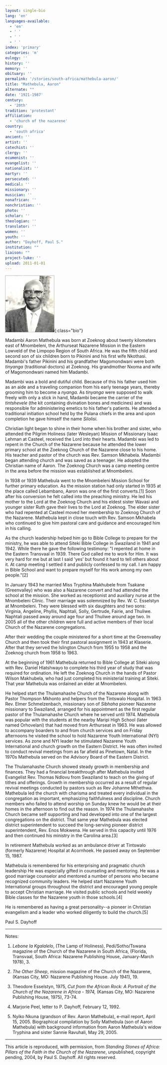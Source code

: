```yaml
---
layout: single-bio
lang: 'en'
languages-available:
  - 'en'
  - ' '
  - ' '
  - ' '
index: 'primary'
categories: 'm'
eulogy: ''
history: ''
memory: ''
obituary: ''
permalink: '/stories/south-africa/mathebula-aaron/'
title: "Mathebula, Aaron"
alternate: ""
date: '1921-1987'
century:
  - '20th'
tradition: 'protestant'
affiliation:
  - 'church of the nazarene'
country:
  - 'south africa'
ancient: ''
artist: ''
catechist: ''
clergy: ''
ecumenist: ''
evangelist: ''
nationalist: ''
martyr: ''
persecuted: ''
medical: ''
missionary: ''
musician: ''
nonafrican: ''
nonchristian: ''
photo: ''
scholar: ''
theologian: ''
translator: ''
women: ''
youth: ''
author: "Dayhoff, Paul S."
institution: ""
liaison: ""
project-luke: ''
upload: 2011-01-01
---
```


![Aaron Mathebula](/images/bio-pics/southafrica/mathebula-aaron/mathebula_aaron.jpg){:class="bio"}

Madambi Aaron Mathebula was born at Zoeknog about twenty kilometers east of Mnombeleni, the Arthurseat Nazarene Mission in the Eastern Lowveld of the Limpopo Region of South Africa.  He was the fifth child and second son of six children born to Pikinini and his first wife Nkothasi.  Madambi's father Pikinini and his grandfather Magomondwani were both *tinyanga* (traditional doctors) at Zoeknog.  His grandmother Nxoma  and wife of Magomondwani named him Madambi.

Madambi was a bold and dutiful child.  Because of this his father  used him as an aide and a traveling companion from his early teenage years, thereby grooming him to become a *nyanga*.  As *tinyanga* were supposed to walk freely with only a stick in hand, Madambi became the carrier of the *tintshevele* (the kit containing divination bones and medicines) and was responsible for administering emetics to his father's patients.  He attended a traditional initiation school held by the Pulana chiefs in the area and upon completion he gave himself the name *Silolisi*.

Christian light began to shine in their home when his brother and sister, who attended the Pilgrim Holiness (later Wesleyan) Mission of Missionary Isaac Lehman at Casteel, received the Lord into their hearts.  Madambi was led to repent in the Church of the Nazarene because he attended the lower primary school at the Zoeknog Church of the Nazarene close to his home.  His teacher and  pastor of the church was Rev. Samson Mkhabela.  Madambi began attending church and was saved as a teenager.  He  adopted the Christian name of Aaron.   The Zoeknog Church was a camp meeting centre in the area before the mission was established at Mnombeleni.

In 1938 or 1939 Mathebula went to the Mnombeleni Mission School for further primary education.  As the mission station had only started in 1935 at the place called Lebambano, Aaron was one of the first converts.[1]   Soon after his conversion he felt called into the preaching ministry.   He led his mother to the Lord at the Zoeknog Church and his eldest sister Wavasi and younger sister Ruth  gave their lives to the Lord at Zoeknog.  The elder sister who had repented at Casteel moved her membership to Zoeknog Church of the Nazarene.  Mathebula kept in close touch with Rev. Samson Mkhabela who continued to give him pastoral care and guidance and encouraged him in his calling.

As the church leadership helped him go to Bible College to prepare for the ministry, he was able to attend Siteki Bible College in Swaziland in 1941 and 1942.  While there he gave the following testimony: "I repented at home in the Eastern Transvaal in 1939.  There God called me to work for Him.  It was very hard for me but at last I said 'yes' but found it hard to tell others about it.  At camp meeting I settled it and publicly confessed to my call.  I am happy in Bible School and want to prepare myself for His work among my own people."[2]

In January 1943 he married Miss Tryphina Makhubele from Tsakane (Greenvalley) who was also a Nazarene convert and had attended the school at the mission. She worked as receptionist and auxiliary nurse at the Mnombeleni Clinic.  Their marriage was solemnized by Rev. W. C. Esselstyn at Mnombeleni. They were blessed with six daughters and two sons: Virginia, Angeline, Phyllis, Naphtali, Solly, Gertrude, Fairie, and Thuliwe.  Naphtali passed away around age four and Thuliwe around age two.  In 2005 all of the other children were full and active members of their local Church of the Nazarene congregations.

After their wedding the couple ministered for a short time at the Greenvalley Church and then took their first pastoral assignment  in 1943 at Klaserie.  After that they served the Islington Church from 1955 to 1958 and the Zoeknog church from 1958 to 1963.

At the beginning of 1961 Mathebula returned to Bible College at Siteki along with Rev. Daniel Hlatshwayo to complete his third year of study that was required for ordination.  He left the Zoeknog Church in the hands of Pastor Wilson Makhubela, who had just completed his ministerial training at Siteki.  That year  Mathebula was ordained an elder at Mnombeleni.

He helped start the Thulamahashe Church of the Nazarene along with Pastor Thompson Mkhonto and helpers from the Tintswalo Hospital.  In 1963 Rev. Elmer Schmelzenbach, missionary son of *Sibhaha* pioneer Nazarene missionary to Swaziland, arranged for his appointment as the first regular pastor of the Thulamahashe Church  where he served until 1974.  Mathebula was popular with the students at the nearby Maripi High School (later named Orhovelani) that had moved from Arthurseat in 1963.  He was allowed to accompany boarders to and from church services and on Friday afternoons he visited the school to hold Nazarene Youth International (NYI) services. As zone and NYI leader he stimulated Nazarene Youth International and church growth on the Eastern District.  He was often invited to conduct revival meetings from as far afield as Pinetown, Natal. In the 1970s Mathebula served on the Advisory Board of the Eastern District.

The Thulamahashe Church showed steady growth in membership and finances. They had a financial breakthrough after Mathebula  invited Evangelist Rev. Thomas Ndlovu from Swaziland to teach on the giving of tithes and offerings.  Growth in membership occurred as a result of regular revival meetings conducted by pastors such as Rev Johanne Mthethwa.  Mathebula led the church with charisma and treated every individual in the congregation as important, emphasizing faithfulness and discipline.  Church members who failed to attend worship on Sunday knew he would be at their homes in the afternoon to find out the reason.  In 1974 the Thulamahashe Church became self supporting and had developed into one of the largest congregations on the district.  That same year Mathebula was elected district superintendent to succeed the long-serving pioneer district superintendent, Rev. Enos Mokwena.  He served in this capacity until 1976 and then continued his ministry in the Carolina area.[3]

In retirement Mathebula worked as an ambulance driver at Tintswalo (formerly Nazarene) Hospital at Acornhoek.  He passed away on September 15, 1987.

Mathebula is remembered for his enterprising and pragmatic church leadership   He was especially gifted in counseling and mentoring.  He was a good marriage counselor and mentored a number of persons who became recognized community leaders.  He helped start Nazarene Youth International  groups throughout the district and encouraged young people to accept Christian marriage. He visited  public schools and held weekly Bible classes for the Nazarene youth in those schools.[4]

He is remembered as having a great personality--a pioneer in Christian evangelism and a leader who worked diligently to build the church.[5]

Paul S. Dayhoff

---

Notes:

1. *Lebone la Kgalalelo*, (The Lamp of Holiness), Pedi/Sotho/Tswana magazine of the Church of the Nazarene in South Africa, (Florida, Transvaal, South Africa: Nazarene Publishing House, January-March 1978), 3.

2. *The Other Sheep*, mission magazine of the Church of the Nazarene, (Kansas City, MO: Nazarene Publishing House. July 1941), 19.

3. Theodore Esselstyn, 1975, *Cut from the African Rock: A Portrait of the Church of the Nazarene in Africa - 1974,*  (Kansas City, MO: Nazarene Publishing House, 1975), 73-74.

4. Marjorie Peel, letter to P. Dayhoff, February 12, 1992.

5. Nyiko Nkuna (grandson of Rev. Aaron Mathebula), e-mail report, April 15, 2005.  Biographical compilation by Solly Mathebula (son of Aaron Mathebula) with background information from Aaron Mathebula's widow Tryphina and sister Sannie Ravuhali, May 29, 2005.

---

This article is reproduced, with permission, from *Standing Stones of Africa: Pillars of the Faith in the Church of the Nazarene*, unpublished, copyright pending, 2004, by Paul S. Dayhoff.  All rights reserved.